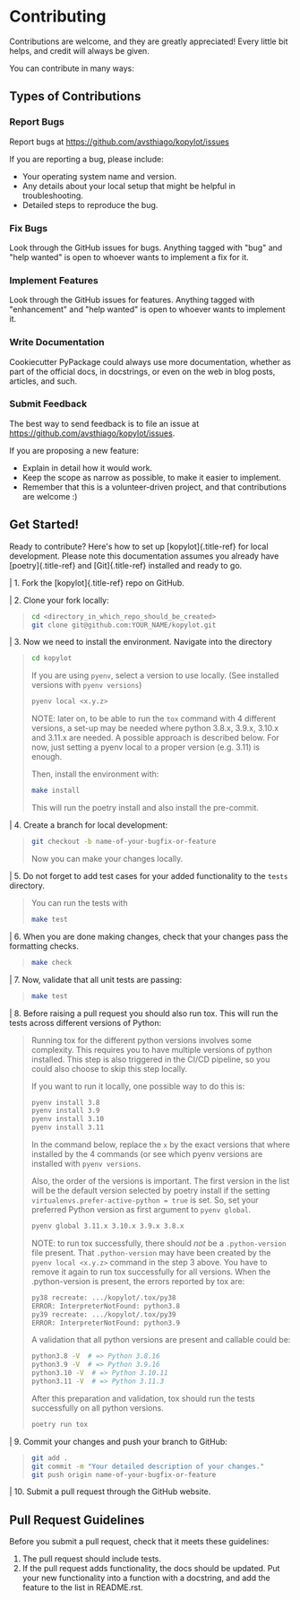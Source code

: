 # Contributing

Contributions are welcome, and they are greatly appreciated! Every
little bit helps, and credit will always be given.

You can contribute in many ways:

## Types of Contributions

### Report Bugs

Report bugs at <https://github.com/avsthiago/kopylot/issues>

If you are reporting a bug, please include:

-   Your operating system name and version.
-   Any details about your local setup that might be helpful in
    troubleshooting.
-   Detailed steps to reproduce the bug.

### Fix Bugs

Look through the GitHub issues for bugs. Anything tagged with \"bug\"
and \"help wanted\" is open to whoever wants to implement a fix for it.

### Implement Features

Look through the GitHub issues for features. Anything tagged with
\"enhancement\" and \"help wanted\" is open to whoever wants to
implement it.

### Write Documentation

Cookiecutter PyPackage could always use more documentation, whether as
part of the official docs, in docstrings, or even on the web in blog
posts, articles, and such.

### Submit Feedback

The best way to send feedback is to file an issue at
<https://github.com/avsthiago/kopylot/issues>.

If you are proposing a new feature:

-   Explain in detail how it would work.
-   Keep the scope as narrow as possible, to make it easier to
    implement.
-   Remember that this is a volunteer-driven project, and that
    contributions are welcome :)

## Get Started!

Ready to contribute? Here\'s how to set up [kopylot]{.title-ref} for
local development. Please note this documentation assumes you already
have [poetry]{.title-ref} and [Git]{.title-ref} installed and ready to
go.

| 1. Fork the [kopylot]{.title-ref} repo on GitHub.

| 2. Clone your fork locally:

> ``` bash
> cd <directory_in_which_repo_should_be_created>
> git clone git@github.com:YOUR_NAME/kopylot.git
> ```

| 3. Now we need to install the environment. Navigate into the directory

> ``` bash
> cd kopylot
> ```
>
> If you are using `pyenv`, select a version to use locally. (See
> installed versions with `pyenv versions`)
>
> ``` bash
> pyenv local <x.y.z>
> ```
>
> NOTE: later on, to be able to run the `tox` command with 4 different
> versions, a set-up may be needed where python 3.8.x, 3.9.x, 3.10.x and
> 3.11.x are needed. A possible approach is described below. For now,
> just setting a pyenv local to a proper version (e.g. 3.11) is enough.
>
> Then, install the environment with:
>
> ``` bash
> make install
> ```
>
> This will run the poetry install and also install the pre-commit.
>

| 4. Create a branch for local development:

> ``` bash
> git checkout -b name-of-your-bugfix-or-feature
> ```
>
> Now you can make your changes locally.

| 5. Do not forget to add test cases for your added functionality to the
  `tests` directory.
> You can run the tests with
> ``` bash
> make test
> ```

| 6. When you are done making changes, check that your changes pass the
  formatting checks.

> ``` bash
> make check
> ```

| 7. Now, validate that all unit tests are passing:

> ``` bash
> make test
> ```

| 8. Before raising a pull request you should also run tox. This will
  run the tests across different versions of Python:

> Running tox for the different python versions involves some complexity.
> This requires you to have multiple versions of python installed. This
> step is also triggered in the CI/CD pipeline, so you could also choose
> to skip this step locally.
>
> If you want to run it locally, one possible way to do this is:
>
> ```bash
> pyenv install 3.8
> pyenv install 3.9
> pyenv install 3.10
> pyenv install 3.11
> ```
>
> In the command below, replace the `x` by the exact versions that where
> installed by the 4 commands (or see which pyenv versions are installed with
> `pyenv versions`.
>
> Also, the order of the versions is important. The first version in the list
> will be the default version selected by poetry install if the setting
> `virtualenvs.prefer-active-python = true` is set. So, set your preferred
> Python version as first argument to `pyenv global`.
>
> ``` bash
> pyenv global 3.11.x 3.10.x 3.9.x 3.8.x
> ```
>
> NOTE: to run tox successfully, there should _not_ be a `.python-version` file present.
> That `.python-version` may have been created by the `pyenv local <x.y.z>` command
> in the step 3 above. You have to remove it again to run tox successfully for
> all versions. When the .python-version is present, the errors reported by
> tox are:
>
> ``` bash
> py38 recreate: .../kopylot/.tox/py38
> ERROR: InterpreterNotFound: python3.8
> py39 recreate: .../kopylot/.tox/py39
> ERROR: InterpreterNotFound: python3.9
> ```
>
> A validation that all python versions are present and callable could be:
>
> ```bash
> python3.8 -V  # => Python 3.8.16
> python3.9 -V  # => Python 3.9.16
> python3.10 -V  # => Python 3.10.11
> python3.11 -V  # => Python 3.11.3
> ```
>
> After this preparation and validation, tox should run the tests successfully on all
> python versions.
>
> ``` bash
> poetry run tox
> ```
>

| 9. Commit your changes and push your branch to GitHub:

> ``` bash
> git add .
> git commit -m "Your detailed description of your changes."
> git push origin name-of-your-bugfix-or-feature
> ```

| 10. Submit a pull request through the GitHub website.

## Pull Request Guidelines

Before you submit a pull request, check that it meets these guidelines:

1.  The pull request should include tests.
2.  If the pull request adds functionality, the docs should be updated.
    Put your new functionality into a function with a docstring, and add
    the feature to the list in README.rst.
